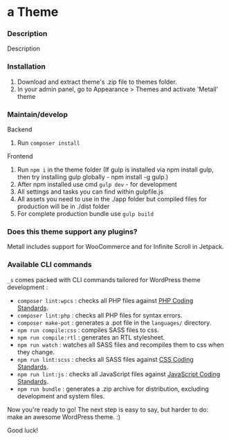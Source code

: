 # a Theme

### Description

Description

### Installation

1. Download and extract theme's .zip file to themes folder.
2. In your admin panel, go to Appearance > Themes and activate 'Metall' theme

### Maintain/develop 

Backend
1. Run `composer install`

Frontend
1. Run `npm i` in the theme folder (If gulp is installed via npm install gulp, then try installing gulp globally - npm install -g gulp.)
2. After npm installed use cmd `gulp dev` - for development
4. All settings and tasks you can find within gulpfile.js
5. All assets you need to use in the ./app folder but compiled files for production will be in ./dist folder
6. For complete production bundle use `gulp build`

### Does this theme support any plugins? 

Metall includes support for WooCommerce and for Infinite Scroll in Jetpack.

### Available CLI commands

`_s` comes packed with CLI commands tailored for WordPress theme development :

- `composer lint:wpcs` : checks all PHP files against [PHP Coding Standards](https://developer.wordpress.org/coding-standards/wordpress-coding-standards/php/).
- `composer lint:php` : checks all PHP files for syntax errors.
- `composer make-pot` : generates a .pot file in the `languages/` directory.
- `npm run compile:css` : compiles SASS files to css.
- `npm run compile:rtl` : generates an RTL stylesheet.
- `npm run watch` : watches all SASS files and recompiles them to css when they change.
- `npm run lint:scss` : checks all SASS files against [CSS Coding Standards](https://developer.wordpress.org/coding-standards/wordpress-coding-standards/css/).
- `npm run lint:js` : checks all JavaScript files against [JavaScript Coding Standards](https://developer.wordpress.org/coding-standards/wordpress-coding-standards/javascript/).
- `npm run bundle` : generates a .zip archive for distribution, excluding development and system files.

Now you're ready to go! The next step is easy to say, but harder to do: make an awesome WordPress theme. :)

Good luck!
